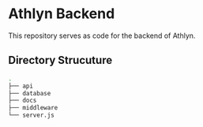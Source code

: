 # Athlyn Backend 

This repository serves as code for the backend of Athlyn. 

## Directory Strucuture

```bash
.
├── api  
├── database
├── docs
├── middleware
└── server.js
```
